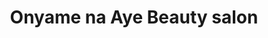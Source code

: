 ---
title: "Onyame na Aye Beauty salon"
url: /accra/onyame-na-aye-beauty-salon/
shop: hairdresser
---